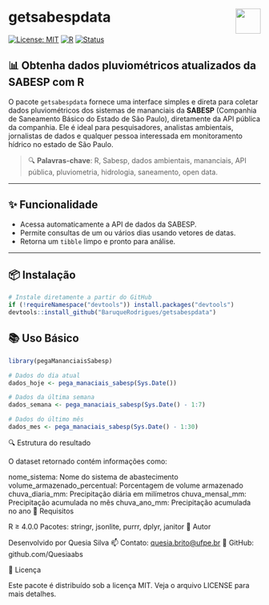 
<!-- README.md is generated from README.Rmd. Please edit that file -->

# getsabespdata <img src="https://www.r-project.org/logo/Rlogo.png" align="right" height="50"/>

[![License:
MIT](https://img.shields.io/badge/License-MIT-blue.svg)](LICENSE)
[![R](https://img.shields.io/badge/R-≥%204.0.0-blue)](https://www.r-project.org/)
[![Status](https://img.shields.io/badge/status-active-brightgreen.svg)]()

## 📊 Obtenha dados pluviométricos atualizados da SABESP com R

O pacote `getsabespdata` fornece uma interface simples e direta para
coletar dados pluviométricos dos sistemas de mananciais da **SABESP**
(Companhia de Saneamento Básico do Estado de São Paulo), diretamente da
API pública da companhia. Ele é ideal para pesquisadores, analistas
ambientais, jornalistas de dados e qualquer pessoa interessada em
monitoramento hídrico no estado de São Paulo.

> 🔍 **Palavras-chave**: R, Sabesp, dados ambientais, mananciais, API
> pública, pluviometria, hidrologia, saneamento, open data.

------------------------------------------------------------------------

## ✨ Funcionalidade

- Acessa automaticamente a API de dados da SABESP.
- Permite consultas de um ou vários dias usando vetores de datas.
- Retorna um `tibble` limpo e pronto para análise.

------------------------------------------------------------------------

## 📦 Instalação

``` r
# Instale diretamente a partir do GitHub
if (!requireNamespace("devtools")) install.packages("devtools")
devtools::install_github("BaruqueRodrigues/getsabespdata")
```

## 📚 Uso Básico

``` r
library(pegaMananciaisSabesp)

# Dados do dia atual
dados_hoje <- pega_manaciais_sabesp(Sys.Date())

# Dados da última semana
dados_semana <- pega_manaciais_sabesp(Sys.Date() - 1:7)

# Dados do último mês
dados_mes <- pega_manaciais_sabesp(Sys.Date() - 1:30)
```

🔍 Estrutura do resultado

O dataset retornado contém informações como:

nome_sistema: Nome do sistema de abastecimento
volume_armazenado_percentual: Porcentagem de volume armazenado
chuva_diaria_mm: Precipitação diária em milímetros chuva_mensal_mm:
Precipitação acumulada no mês chuva_ano_mm: Precipitação acumulada no
ano 🧠 Requisitos

R ≥ 4.0.0 Pacotes: stringr, jsonlite, purrr, dplyr, janitor 👤 Autor

Desenvolvido por Quesia Silva 📫 Contato: <quesia.brito@ufpe.br>
🔗 GitHub: github.com/Quesiaabs

📄 Licença

Este pacote é distribuído sob a licença MIT. Veja o arquivo LICENSE para
mais detalhes.
